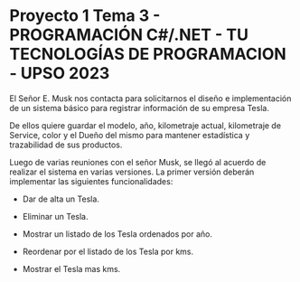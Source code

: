 # Proyecto 1 Tema 3 - PROGRAMACIÓN C#/.NET - TU TECNOLOGÍAS DE PROGRAMACION - UPSO 2023

El Señor E. Musk nos contacta para solicitarnos el diseño e implementación de un sistema básico para registrar información de su empresa Tesla.

De ellos quiere guardar el modelo, año, kilometraje actual, kilometraje de Service, color y el Dueño del mismo para mantener estadística y trazabilidad de sus productos.

Luego de varias reuniones con el señor Musk, se llegó al acuerdo de realizar el sistema en varias versiones. La primer versión deberán implementar las siguientes funcionalidades:

 

* Dar de alta un Tesla.

* Eliminar un Tesla.

* Mostrar un listado de los Tesla ordenados por año.

* Reordenar por el listado de los Tesla por kms.

* Mostrar el Tesla mas kms.
